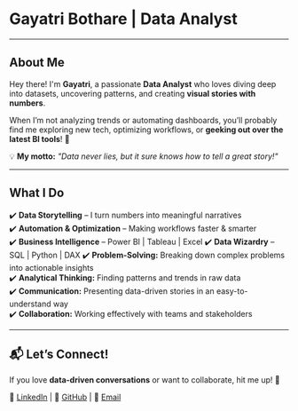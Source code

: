 # Gayatri Bothare | Data Analyst  

---

## About Me  
Hey there! I'm **Gayatri**, a passionate **Data Analyst** who loves diving deep into datasets, uncovering patterns, and creating **visual stories with numbers**.  

When I’m not analyzing trends or automating dashboards, you’ll probably find me exploring new tech, optimizing workflows, or **geeking out over the latest BI tools**! 🚀  

💡 **My motto:** *"Data never lies, but it sure knows how to tell a great story!"*  

---

##  What I Do  
✔️ **Data Storytelling** – I turn numbers into meaningful narratives  
✔️ **Automation & Optimization** – Making workflows faster & smarter   
✔️ **Business Intelligence** – Power BI | Tableau | Excel 
✔️ **Data Wizardry** – SQL | Python | DAX 
✔️ **Problem-Solving:** Breaking down complex problems into actionable insights  
✔️ **Analytical Thinking:** Finding patterns and trends in raw data  
✔️ **Communication:** Presenting data-driven stories in an easy-to-understand way  
✔️ **Collaboration:** Working effectively with teams and stakeholders 

---

## 📬 Let’s Connect!  
If you love **data-driven conversations** or want to collaborate, hit me up! 🚀  

🔗 [LinkedIn](https://www.linkedin.com/in/gayatri-bothare) | 🔗 [GitHub](https://github.com/GayatriBothare) | 📧 [Email](mailto:gayatribothare@gmail.com)  
